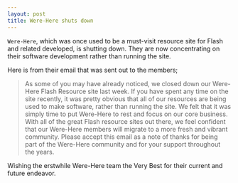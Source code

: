 ```yaml
---
layout: post
title: Were-Here shuts down
---
```


`Were-Here`, which was once used to be a must-visit resource site for Flash and related developed, is shutting down. They are now concentrating on their software development rather than running the site.

Here is from their email that was sent out to the members;

> As some of you may have already noticed, we closed down our Were-Here Flash Resource site last week. If you have spent any time on the site recently, it was pretty obvious that all of our resources are being used to make software, rather than running the site. We felt that it was simply time to put Were-Here to rest and focus on our core business. With all of the great Flash resource sites out there, we feel confident that our Were-Here members will migrate to a more fresh and vibrant community. Please accept this email as a note of thanks for being part of the Were-Here community and for your support throughout the years.

Wishing the erstwhile Were-Here team the Very Best for their current and future endeavor.
